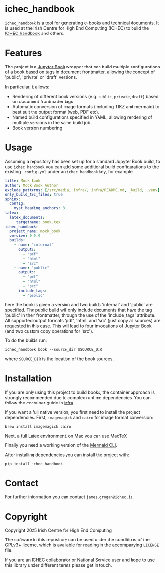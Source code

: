 # ichec_handbook

`ichec_handbook` is a tool for generating e-books and technical documents. It is used at the Irish Centre for High End Computing (ICHEC) to build the [ICHEC handbook](https://ichec-handbook.readthedocs.io/en/latest/src/frontmatter.html) and others.

# Features #

The project is a [Jupyter Book](https://jupyterbook.org/en/stable/intro.html) wrapper that can build multiple configurations of a book based on tags in document frontmatter, allowing the concept of 'public', 'private' or 'draft' versions.

In particular, it allows:

* Rendering of different book versions (e.g. `public`, `private`, `draft`) based on document frontmatter tags
* Automatic conversion of image formats (including TIKZ and mermaid) to best suit the output format (web, PDF etc).
* Named build configurations specified in YAML, allowing rendering of multiple versions in the same build job.
* Book version numbering

# Usage #

Assuming a repository has been set up for a standard Jupyter Book build, to use `ichec_handbook` you can add some additional build configurations to the existing `_config.yml` under an `ichec_handbook` key, for example:

``` yaml
title: Mock Book
author: Mock Book Author
exclude_patterns: [/src/media, infra/, infra/README.md, _build, .venv]
only_build_toc_files: true
sphinx:
  config:
    myst_heading_anchors: 3
latex:
  latex_documents:
     targetname: book.tex
ichec_handbook:
  project_name: mock_book
  version: 0.0.0
  builds:
    - name: "internal"
      outputs:
        - "pdf"
        - "html"
        - "src"
    - name: "public"
      outputs:
        - "pdf"
        - "html"
        - "src"
      include_tags:
        - "public"
```

here the book is given a version and two builds 'internal' and 'public' are specified. The public build will only include documents that have the tag 'public' in their frontmatter, through the use of the 'include_tags' attribute. All supported output formats 'pdf', 'html' and 'src' (just copy all sources) are requested in this case. This will lead to four invocations of Jupyter Book (and two custom copy operations for 'src').

To do the builds run: 

``` shell
ichec_handbook book --source_dir $SOURCE_DIR 
```

where `SOURCE_DIR` is the location of the book sources.


# Installation #

If you are only using this project to build books, the container approach is strongly recommended due to complex runtime dependencies. You can follow the container guide in [infra](./infra/README.md).

If you want a full native version, you first need to install the project dependencies. First, `imagemagick` and `cairo` for image format conversion:

``` shell
brew install imagemagick cairo
```

Next, a full Latex environment, on Mac you can use  [MacTeX](https://www.tug.org/mactex/mactex-download.html)

Finally you need a working version of the [Mermaid CLI](https://github.com/mermaid-js/mermaid-cli).


After installing dependencies you can install the project with:

``` shell
pip install ichec_handbook
```

# Contact #

For further information you can contact `james.grogan@ichec.ie`. 

# Copyright #

Copyright 2025 Irish Centre for High End Computing

The software in this repository can be used under the conditions of the GPLv3+ license, which is available for reading in the accompanying `LICENSE` file.

If you are an ICHEC collaborator or National Service user and hope to use this library under different terms please get in touch.
